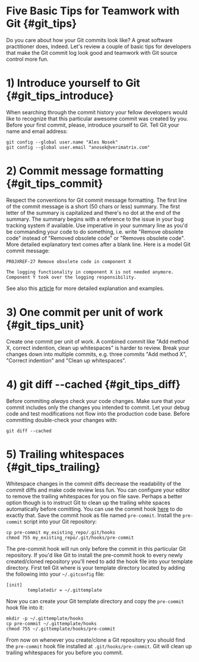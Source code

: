 # Five Basic Tips for Teamwork with Git {#git_tips}

Do you care about how your Git commits look like? A great software practitioner does, indeed. Let's review a couple of basic tips for developers that make the Git commit log look good and teamwork with Git source control more fun.
<!-- more -->

# 1) Introduce yourself to Git {#git_tips_introduce}

When searching through the commit history your fellow developers would like to recognize that this particular awesome commit was created by you. Before your first commit, please, introduce yourself to Git. Tell Git your name and email address:
~~~{.sh}
git config --global user.name "Ales Nosek"
git config --global user.email "anosek@verimatrix.com"
~~~

# 2) Commit message formatting {#git_tips_commit}

Respect the conventions for Git commit message formatting. The first line of the commit message is a short (50 chars or less) summary. The first letter of the summary is capitalized and there's no dot at the end of the summary. The summary begins with a reference to the issue in your bug tracking system if available. Use imperative in your summary line as you'd be commanding your code to do something, i.e. write "Remove obsolete code" instead of "Removed obsolete code" or "Removes obsolete code". More detailed explanatory text comes after a blank line. Here is a model Git commit message:

~~~
PROJXREF-27 Remove obsolete code in component X

The logging functionality in component X is not needed anymore.
Component Y took over the logging responsibility.
~~~

See also this [article](http://chris.beams.io/posts/git-commit/ "How to Write a Git Commit Message") for more detailed explanation and examples.

# 3) One commit per unit of work {#git_tips_unit}

Create one commit per unit of work. A combined commit like "Add method X, correct indention, clean up whitespaces" is harder to review. Break your changes down into multiple commits, e.g. three commits "Add method X", "Correct indention" and "Clean up whitespaces".

# 4) git diff --cached {#git_tips_diff}

Before commiting *always* check your code changes. Make sure that your commit includes only the changes you intended to commit. Let your debug code and test modifications not flow into the production code base. Before committing double-check your changes with:
~~~
git diff --cached
~~~

# 5) Trailing whitespaces {#git_tips_trailing}

Whitespace changes in the commit diffs decrease the readability of the commit diffs and make code review less fun. You can configure your editor to remove the trailing whitespaces for you on file save. Perhaps a better option though is to instruct Git to clean up the trailing white spaces automatically before comitting. You can use the commit hook [here](http://stackoverflow.com/questions/591923/make-git-automatically-remove-trailing-whitespace-before-committing/3516525#3516525 "Make git automatically remove trailing whitespace before committing") to do exactly that. Save the commit hook as file named `pre-commit`. Install the `pre-commit` script into your Git repository:

~~~{.sh}
cp pre-commit my_existing_repo/.git/hooks
chmod 755 my_existing_repo/.git/hooks/pre-commit
~~~

The pre-commit hook will run only before the commit in this particular Git repository. If you'd like Git to install the pre-commit hook to every newly created/cloned repository you'll need to add the hook file into your template directory. First tell Git where is your template directory located by adding the following into your `~/.gitconfig` file:

~~~
[init]
        templatedir = ~/.gittemplate
~~~

Now you can create your Git template directory and copy the `pre-commit` hook file into it:

~~~
mkdir -p ~/.gittemplate/hooks
cp pre-commit ~/.gittemplate/hooks
chmod 755 ~/.gittemplate/hooks/pre-commit
~~~

From now on whenever you create/clone a Git repository you should find the `pre-commit` hook file installed at `.git/hooks/pre-commit`. Git will clean up trailing whitespaces for you before you commit.
